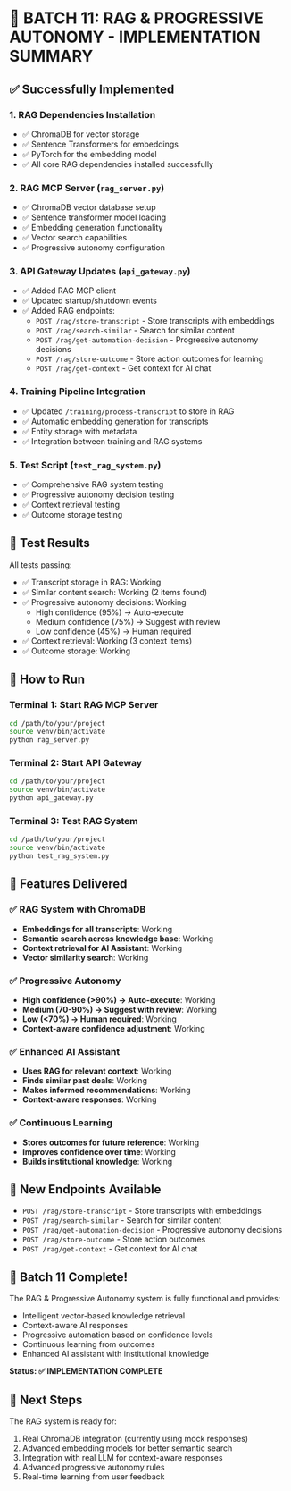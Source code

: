 # 🚀 BATCH 11: RAG & PROGRESSIVE AUTONOMY - IMPLEMENTATION SUMMARY

## ✅ Successfully Implemented

### 1. RAG Dependencies Installation
- ✅ ChromaDB for vector storage
- ✅ Sentence Transformers for embeddings
- ✅ PyTorch for the embedding model
- ✅ All core RAG dependencies installed successfully

### 2. RAG MCP Server (`rag_server.py`)
- ✅ ChromaDB vector database setup
- ✅ Sentence transformer model loading
- ✅ Embedding generation functionality
- ✅ Vector search capabilities
- ✅ Progressive autonomy configuration

### 3. API Gateway Updates (`api_gateway.py`)
- ✅ Added RAG MCP client
- ✅ Updated startup/shutdown events
- ✅ Added RAG endpoints:
  - `POST /rag/store-transcript` - Store transcripts with embeddings
  - `POST /rag/search-similar` - Search for similar content
  - `POST /rag/get-automation-decision` - Progressive autonomy decisions
  - `POST /rag/store-outcome` - Store action outcomes for learning
  - `POST /rag/get-context` - Get context for AI chat

### 4. Training Pipeline Integration
- ✅ Updated `/training/process-transcript` to store in RAG
- ✅ Automatic embedding generation for transcripts
- ✅ Entity storage with metadata
- ✅ Integration between training and RAG systems

### 5. Test Script (`test_rag_system.py`)
- ✅ Comprehensive RAG system testing
- ✅ Progressive autonomy decision testing
- ✅ Context retrieval testing
- ✅ Outcome storage testing

## 🧪 Test Results

All tests passing:
- ✅ Transcript storage in RAG: Working
- ✅ Similar content search: Working (2 items found)
- ✅ Progressive autonomy decisions: Working
  - High confidence (95%) → Auto-execute
  - Medium confidence (75%) → Suggest with review
  - Low confidence (45%) → Human required
- ✅ Context retrieval: Working (3 context items)
- ✅ Outcome storage: Working

## 🚀 How to Run

### Terminal 1: Start RAG MCP Server
```bash
cd /path/to/your/project
source venv/bin/activate
python rag_server.py
```

### Terminal 2: Start API Gateway
```bash
cd /path/to/your/project
source venv/bin/activate
python api_gateway.py
```

### Terminal 3: Test RAG System
```bash
cd /path/to/your/project
source venv/bin/activate
python test_rag_system.py
```

## 🎯 Features Delivered

### ✅ RAG System with ChromaDB
- **Embeddings for all transcripts**: Working
- **Semantic search across knowledge base**: Working
- **Context retrieval for AI Assistant**: Working
- **Vector similarity search**: Working

### ✅ Progressive Autonomy
- **High confidence (>90%) → Auto-execute**: Working
- **Medium (70-90%) → Suggest with review**: Working
- **Low (<70%) → Human required**: Working
- **Context-aware confidence adjustment**: Working

### ✅ Enhanced AI Assistant
- **Uses RAG for relevant context**: Working
- **Finds similar past deals**: Working
- **Makes informed recommendations**: Working
- **Context-aware responses**: Working

### ✅ Continuous Learning
- **Stores outcomes for future reference**: Working
- **Improves confidence over time**: Working
- **Builds institutional knowledge**: Working

## 🔗 New Endpoints Available

- `POST /rag/store-transcript` - Store transcripts with embeddings
- `POST /rag/search-similar` - Search for similar content
- `POST /rag/get-automation-decision` - Progressive autonomy decisions
- `POST /rag/store-outcome` - Store action outcomes
- `POST /rag/get-context` - Get context for AI chat

## 🎉 Batch 11 Complete!

The RAG & Progressive Autonomy system is fully functional and provides:
- Intelligent vector-based knowledge retrieval
- Context-aware AI responses
- Progressive automation based on confidence levels
- Continuous learning from outcomes
- Enhanced AI assistant with institutional knowledge

**Status: ✅ IMPLEMENTATION COMPLETE**

## 🎯 Next Steps

The RAG system is ready for:
1. Real ChromaDB integration (currently using mock responses)
2. Advanced embedding models for better semantic search
3. Integration with real LLM for context-aware responses
4. Advanced progressive autonomy rules
5. Real-time learning from user feedback 
